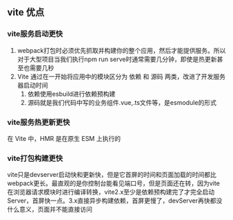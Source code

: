 ## vite 优点
### vite服务启动更快
1. webpack打包时必须优先抓取并构建你的整个应用，然后才能提供服务。所以对于大型项目当我们执行npm run serve时通常需要几分钟，即使是热更新甚至也需要几秒
2. Vite 通过在一开始将应用中的模块区分为 依赖 和 源码 两类，改进了开发服务器启动时间
   1. 依赖使用esbuild进行依赖预构建
   2. 源码就是我们代码中写的业务组件.vue,.ts文件等，是esmodule的形式

### vite服务热更新更快
在 Vite 中，HMR 是在原生 ESM 上执行的 

### vite打包构建更快
vite只是devserver启动快和更新快，但是它首屏的时间和页面加载的时间都比webpack更长。最直观的是你控制台能看见端口号，但是页面还在转，因为vite在浏览器请求模块时进行编译转换，vite2.x至少是依赖预构建完了才完全启动Server，首屏快一点。3.x直接异步构建依赖，首屏更慢了，devServer再快都没什么意义，页面并不能直接访问